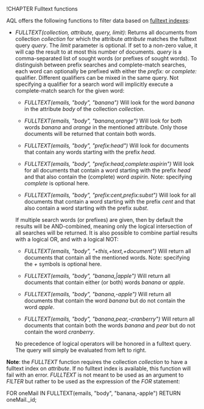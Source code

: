 !CHAPTER Fulltext functions

AQL offers the following functions to filter data based on [fulltext indexes](../Glossary/README.md#fulltext-index):

- *FULLTEXT(collection, attribute, query, limit)*: 
  Returns all documents from collection *collection* for which the attribute *attribute*
  matches the fulltext query *query*. The *limit* parameter is optional. If set to a non-zero
  value, it will cap the result to at most this number of documents.
  *query* is a comma-separated list of sought words (or prefixes of sought words). To 
  distinguish between prefix searches and complete-match searches, each word can optionally be
  prefixed with either the *prefix:* or *complete:* qualifier. Different qualifiers can
  be mixed in the same query. Not specifying a qualifier for a search word will implicitly
  execute a complete-match search for the given word:

  - *FULLTEXT(emails, "body", "banana")* Will look for the word *banana* in the 
    attribute *body* of the collection *collection*.

  - *FULLTEXT(emails, "body", "banana,orange")* Will look for both words
    *banana* and *orange* in the mentioned attribute. Only those documents will be
    returned that contain both words.

  - *FULLTEXT(emails, "body", "prefix:head")* Will look for documents that contain any
    words starting with the prefix *head*.

  - *FULLTEXT(emails, "body", "prefix:head,complete:aspirin")* Will look for all 
    documents that contain a word starting with the prefix *head* and that also contain 
    the (complete) word *aspirin*. Note: specifying *complete* is optional here.

  - *FULLTEXT(emails, "body", "prefix:cent,prefix:subst")* Will look for all documents 
    that contain a word starting with the prefix *cent* and that also contain a word
    starting with the prefix *subst*.

  If multiple search words (or prefixes) are given, then by default the results will be 
  AND-combined, meaning only the logical intersection of all searches will be returned. 
  It is also possible to combine partial results with a logical OR, and with a logical NOT:

  - *FULLTEXT(emails, "body", "+this,+text,+document")* Will return all documents that 
    contain all the mentioned words. Note: specifying the *+* symbols is optional here.

  - *FULLTEXT(emails, "body", "banana,|apple")* Will return all documents that contain
    either (or both) words *banana* or *apple*.

  - *FULLTEXT(emails, "body", "banana,-apple")* Will return all documents that contain
    the word *banana* but do not contain the word *apple*.

  - *FULLTEXT(emails, "body", "banana,pear,-cranberry")* Will return all documents that 
    contain both the words *banana* and *pear* but do not contain the word 
    *cranberry*.

  No precedence of logical operators will be honored in a fulltext query. The query will simply
  be evaluated from left to right.
  
**Note**: the *FULLTEXT* function requires the collection *collection* to have a
fulltext index on *attribute*. If no fulltext index is available, this function
will fail with an error. *FULLTEXT* is not meant to be used as an argument to *FILTER*
but rather to be used as the expression of the *FOR* statement:

  FOR oneMail IN
    FULLTEXT(emails, "body", "banana,-apple")
    RETURN oneMail._id;
